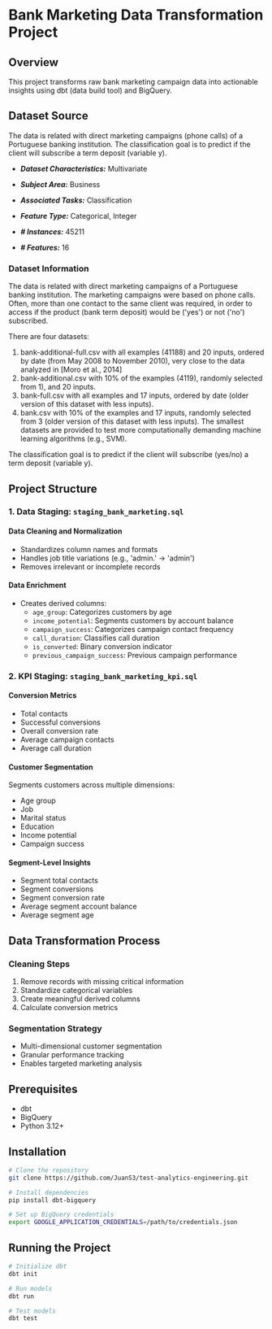 # Bank Marketing Data Transformation Project

## Overview
This project transforms raw bank marketing campaign data into actionable insights using dbt (data build tool) and BigQuery.

## Dataset Source

The data is related with direct marketing campaigns (phone calls) of a Portuguese banking institution. The classification goal is to predict if the client will subscribe a term deposit (variable y).

* ***Dataset Characteristics:*** Multivariate

* ***Subject Area:*** Business

* ***Associated Tasks:*** Classification

* ***Feature Type:*** Categorical, Integer

* ***# Instances:*** 45211

* ***# Features:*** 16

### Dataset Information

The data is related with direct marketing campaigns of a Portuguese banking institution. The marketing campaigns were based on phone calls. Often, more than one contact to the same client was required, in order to access if the product (bank term deposit) would be ('yes') or not ('no') subscribed.

There are four datasets:
1) bank-additional-full.csv with all examples (41188) and 20 inputs, ordered by date (from May 2008 to November 2010), very close to the data analyzed in [Moro et al., 2014]
2) bank-additional.csv with 10% of the examples (4119), randomly selected from 1), and 20 inputs.
3) bank-full.csv with all examples and 17 inputs, ordered by date (older version of this dataset with less inputs).
4) bank.csv with 10% of the examples and 17 inputs, randomly selected from 3 (older version of this dataset with less inputs).
The smallest datasets are provided to test more computationally demanding machine learning algorithms (e.g., SVM).

The classification goal is to predict if the client will subscribe (yes/no) a term deposit (variable y).



## Project Structure

### 1. Data Staging: `staging_bank_marketing.sql`
#### Data Cleaning and Normalization
- Standardizes column names and formats
- Handles job title variations (e.g., 'admin.' → 'admin')
- Removes irrelevant or incomplete records

#### Data Enrichment
- Creates derived columns:
  - `age_group`: Categorizes customers by age
  - `income_potential`: Segments customers by account balance
  - `campaign_success`: Categorizes campaign contact frequency
  - `call_duration`: Classifies call duration
  - `is_converted`: Binary conversion indicator
  - `previous_campaign_success`: Previous campaign performance

### 2. KPI Staging: `staging_bank_marketing_kpi.sql`
#### Conversion Metrics
- Total contacts
- Successful conversions
- Overall conversion rate
- Average campaign contacts
- Average call duration

#### Customer Segmentation
Segments customers across multiple dimensions:
- Age group
- Job
- Marital status
- Education
- Income potential
- Campaign success

#### Segment-Level Insights
- Segment total contacts
- Segment conversions
- Segment conversion rate
- Average segment account balance
- Average segment age

## Data Transformation Process

### Cleaning Steps
1. Remove records with missing critical information
2. Standardize categorical variables
3. Create meaningful derived columns
4. Calculate conversion metrics

### Segmentation Strategy
- Multi-dimensional customer segmentation
- Granular performance tracking
- Enables targeted marketing analysis

## Prerequisites
- dbt
- BigQuery
- Python 3.12+

## Installation
```bash
# Clone the repository
git clone https://github.com/JuanS3/test-analytics-engineering.git

# Install dependencies
pip install dbt-bigquery

# Set up BigQuery credentials
export GOOGLE_APPLICATION_CREDENTIALS=/path/to/credentials.json
```

## Running the Project
```bash
# Initialize dbt
dbt init

# Run models
dbt run

# Test models
dbt test
```

